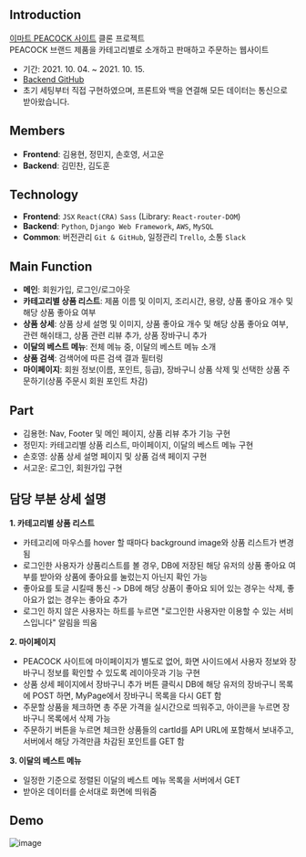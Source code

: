## Introduction
[이마트 PEACOCK 사이트](https://peacock.emart.com/peacockMain/main.do) 클론 프로젝트<br>
PEACOCK 브랜드 제품을 카테고리별로 소개하고 판매하고 주문하는 웹사이트
- 기간: 2021. 10. 04. ~ 2021. 10. 15.
- [Backend GitHub](https://github.com/wecode-bootcamp-korea/25-1st-MECOOK-backend)
- 초기 세팅부터 직접 구현하였으며, 프론트와 백을 연결해 모든 데이터는 통신으로 받아왔습니다.

## Members
- **Frontend**: 김용현, 정민지, 손호영, 서고운
- **Backend**: 김민찬, 김도훈


## Technology
- **Frontend**: `JSX` `React(CRA)` `Sass` (Library: `React-router-DOM`)
- **Backend**: `Python`, `Django Web Framework`, `AWS`, `MySQL`
- **Common**: 버전관리 `Git & GitHub`, 일정관리 `Trello`, 소통 `Slack`

## Main Function
- **메인**: 회원가입, 로그인/로그아웃
- **카테고리별 상품 리스트**: 제품 이름 및 이미지, 조리시간, 용량, 상품 좋아요 개수 및 해당 상품 좋아요 여부
- **상품 상세**: 상품 상세 설명 및 이미지, 상품 좋아요 개수 및 해당 상품 좋아요 여부, 관련 해쉬태그, 상품 관련 리뷰 추가, 상품 장바구니 추가
- **이달의 베스트 메뉴**: 전체 메뉴 중, 이달의 베스트 메뉴 소개
- **상품 검색**: 검색어에 따른 검색 결과 필터링
- **마이페이지**: 회원 정보(이름, 포인트, 등급), 장바구니 상품 삭제 및 선택한 상품 주문하기(상품 주문시 회원 포인트 차감)

## Part
- 김용현: Nav, Footer 및 메인 페이지, 상품 리뷰 추가 기능 구현
- 정민지: 카테고리별 상품 리스트, 마이페이지, 이달의 베스트 메뉴 구현
- 손호영: 상품 상세 설명 페이지 및 상품 검색 페이지 구현
- 서고운: 로그인, 회원가입 구현

## 담당 부분 상세 설명
**1. 카테고리별 상품 리스트**
+ 카테고리에 마우스를 hover 할 때마다 background image와 상품 리스트가 변경됨
+ 로그인한 사용자가 상품리스트를 볼 경우, DB에 저장된 해당 유저의 상품 좋아요 여부를 받아와 상품에 좋아요를 눌렀는지 아닌지 확인 가능
+ 좋아요를 토글 시킬때 통신 -> DB에 해당 상품이 좋아요 되어 있는 경우는 삭제, 좋아요가 없는 경우는 좋아요 추가
+ 로그인 하지 않은 사용자는 하트를 누르면 "로그인한 사용자만 이용할 수 있는 서비스입니다" 알림을 띄움

**2. 마이페이지**
+ PEACOCK 사이트에 마이페이지가 별도로 없어, 화면 사이드에서 사용자 정보와 장바구니 정보를 확인할 수 있도록 레이아웃과 기능 구현
+ 상품 상세 페이지에서 장바구니 추가 버튼 클릭시 DB에 해당 유저의 장바구니 목록에 POST 하면, MyPage에서 장바구니 목록을 다시 GET 함
+ 주문할 상품을 체크하면 총 주문 가격을 실시간으로 띄워주고, 아이콘을 누르면 장바구니 목록에서 삭제 가능
+ 주문하기 버튼을 누르면 체크한 상품들의 cartId를 API URL에 포함해서 보내주고, 서버에서 해당 가격만큼 차감된 포인트를 GET 함

**3. 이달의 베스트 메뉴**
+ 일정한 기준으로 정렬된 이달의 베스트 메뉴 목록을 서버에서 GET
+ 받아온 데이터를 순서대로 화면에 띄워줌

## Demo
![image](https://user-images.githubusercontent.com/20683436/137589523-7a689221-91e5-4143-a563-833477358051.png)
